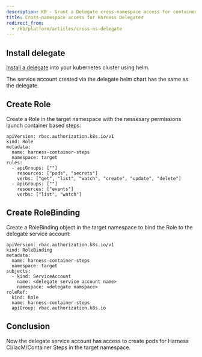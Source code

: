 ```yaml
---
description: KB - Grant a Delegate cross-namespace access for container steps
title: Cross-namespace access for Harness Delegates
redirect_from:
  - /kb/platform/articles/cross-ns-delegate
---
```


## Install delegate

[Install a delegate](https://developer.harness.io/docs/platform/delegates/install-delegates/overview/#install-the-helm-chart) into your kubernetes cluster using helm.

The service account created via the delegate helm chart has the same as the delegate.

## Create Role

Create a Role in the target namespace with the nessesary permissions launch container based steps:

```
apiVersion: rbac.authorization.k8s.io/v1
kind: Role
metadata:
  name: harness-container-steps
  namespace: target
rules:
  - apiGroups: [""]
    resources: ["pods", "secrets"]
    verbs: ["get", "list", "watch", "create", "update", "delete"]
  - apiGroups: [""]
    resources: ["events"]
    verbs: ["list", "watch"]
```

## Create RoleBinding

Create a RoleBinding object in the target namespace to bind the Role to the delegate service account:

```
apiVersion: rbac.authorization.k8s.io/v1
kind: RoleBinding
metadata:
  name: harness-container-steps
  namespace: target
subjects:
  - kind: ServiceAccount
    name: <delegate service account name>
    namespace: <delegate namspace>
roleRef:
  kind: Role
  name: harness-container-steps
  apiGroup: rbac.authorization.k8s.io
```

## Conclusion

Now the delegate service account has access to create pods for Harness CI/IacM/Container Steps in the target namespace.

